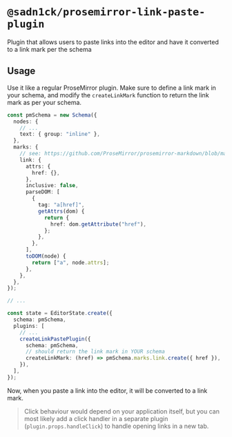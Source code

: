 # `@sadn1ck/prosemirror-link-paste-plugin`

Plugin that allows users to paste links into the editor and have it converted to a link mark per the schema

## Usage

Use it like a regular ProseMirror plugin. Make sure to define a link mark in your schema, and modify the `createLinkMark` function to return the link mark as per your schema.

```ts
const pmSchema = new Schema({
  nodes: {
    // ...
    text: { group: "inline" },
  },
  marks: {
    // see: https://github.com/ProseMirror/prosemirror-markdown/blob/master/src/schema.ts#L138-L148
    link: {
      attrs: {
        href: {},
      },
      inclusive: false,
      parseDOM: [
        {
          tag: "a[href]",
          getAttrs(dom) {
            return {
              href: dom.getAttribute("href"),
            };
          },
        },
      ],
      toDOM(node) {
        return ["a", node.attrs];
      },
    },
  },
});

// ...

const state = EditorState.create({
  schema: pmSchema,
  plugins: [
    // ...
    createLinkPastePlugin({
      schema: pmSchema,
      // should return the link mark in YOUR schema
      createLinkMark: (href) => pmSchema.marks.link.create({ href }),
    }),
  ],
});
```

Now, when you paste a link into the editor, it will be converted to a link mark.

> Click behaviour would depend on your application itself, but you can most likely add a click handler in a separate plugin (`plugin.props.handleClick`) to handle opening links in a new tab.
